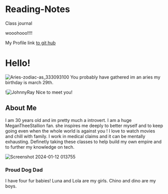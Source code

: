 # Reading-Notes

Class journal

wooohooo!!!!

My Profile link [to git hub ](https://jrsmithma17.github.io/reading-notes/)





# Hello!

![Aries-zodiac-as_333093100](https://github.com/jrsmithma17/reading-notes/assets/156276958/1f2488a0-5ab1-4c39-a446-d1b09d4da2a1)
You probably have gathered im an aries my birthday is march 29th. 

!![JohnnyRay](https://github.com/jrsmithma17/reading-notes/assets/156276958/991738b1-281d-485b-9f82-eb104f6fa718)
Nice to meet you!

## About Me 
I am 30 years old and im pretty much a introvert. I am a huge MeganTheeStallion fan. she inspires me deeply to better myself and to keep going even when the whole world is against you ! I love to watch movies and chill with family. I work in medical claims and it can be mentally exhausting. Definetly taking these classes to help build my own empire and to further my knowledge on tech. 

![Screenshot 2024-01-12 013755](https://github.com/jrsmithma17/reading-notes/assets/156276958/c484266e-9d4c-4a37-8e9f-acbe3900859c)


### Proud Dog Dad 
I have four fur babies! Luna and Lola are my girls. Chino and dino are my boys.  



